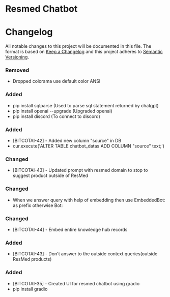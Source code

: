 # Resmed Chatbot
# Changelog

All notable changes to this project will be documented in this file.
The format is based on [Keep a Changelog](http://keepachangelog.com/en/1.0.0/)
and this project adheres to [Semantic Versioning](http://semver.org/spec/v2.0.0.html).

### Removed
- Dropped colorama use default color ANSI

### Added 
- pip install sqlparse (Used to parse sql statement returned by chatgpt)
- pip install openai --upgrade (Upgraded openai)
- pip install discord (To connect to discord)

### Added 
- [BITCOTAI-42] - Added new column "source" in DB
- cur.execute('ALTER TABLE chatbot_datas ADD COLUMN "source" text;')

### Changed
- [BITCOTAI-43] - Updated prompt with resmed domain to stop to suggest product outside of ResMed

### Changed
- When we answer query with help of embedding then use EmbeddedBot: as prefix otherwise Bot:

### Changed
- [BITCOTAI-44] - Embed entire knowledge hub records

### Added
- [BITCOTAI-43] - Don't answer to the outside context queries(outside ResMed products)

### Added
- [BITCOTAI-35] - Created UI for resmed chatbot using gradio
- pip install gradio


